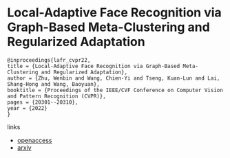 # Local-Adaptive Face Recognition via Graph-Based Meta-Clustering and Regularized Adaptation

```
@inproceedings{lafr_cvpr22,
title = {Local-Adaptive Face Recognition via Graph-Based Meta-Clustering and Regularized Adaptation},
author = {Zhu, Wenbin and Wang, Chien-Yi and Tseng, Kuan-Lun and Lai, Shang-Hong and Wang, Baoyuan},
booktitle = {Proceedings of the IEEE/CVF Conference on Computer Vision and Pattern Recognition (CVPR)},
pages = {20301--20310},
year = {2022}
}
```

links
- [openaccess](http://openaccess.thecvf.com//content/CVPR2022/html/Zhu_Local-Adaptive_Face_Recognition_via_Graph-Based_Meta-Clustering_and_Regularized_Adaptation_CVPR_2022_paper.html)
- [arxiv](https://arxiv.org/abs/2203.14327)
